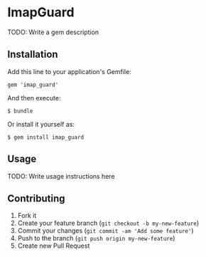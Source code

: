 # ImapGuard

TODO: Write a gem description

## Installation

Add this line to your application's Gemfile:

    gem 'imap_guard'

And then execute:

    $ bundle

Or install it yourself as:

    $ gem install imap_guard

## Usage

TODO: Write usage instructions here

## Contributing

1. Fork it
2. Create your feature branch (`git checkout -b my-new-feature`)
3. Commit your changes (`git commit -am 'Add some feature'`)
4. Push to the branch (`git push origin my-new-feature`)
5. Create new Pull Request
